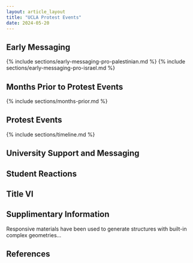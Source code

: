 ```yaml
---
layout: article_layout
title: "UCLA Protest Events"
date: 2024-05-20
---
```


## Early Messaging <span id="Early Messaging"></span>

{% include sections/early-messaging-pro-palestinian.md %}
{% include sections/early-messaging-pro-israel.md %}

## Months Prior to Protest Events <span id="Months Prior to Protest Events"></span>
{% include sections/months-prior.md %}


## Protest Events <span id="Protest Events"></span>


{% include sections/timeline.md %}
## University Support and Messaging  <span id="University Support and Messaging"></span>


## Student Reactions <span id="Student Reactions"></span>


## Title VI <span id="Title VI"></span>


## Supplimentary Information <span id="Supplimentary Information"></span>

Responsive materials have been used to generate structures with built-in complex geometries...

## References <span id="References"></span>



<!-- Add more sections as needed -->


